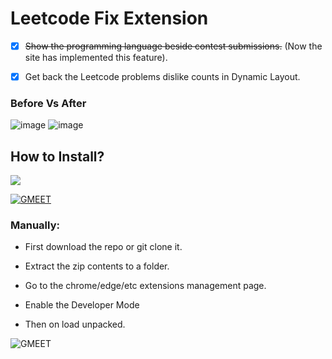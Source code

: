 
# Leetcode Fix Extension

 - [x] ~~Show the programming language beside contest submissions.~~ (Now the site has implemented this feature).
 - [x] Get back the Leetcode problems dislike counts in Dynamic Layout.
  

### Before Vs After
![image](https://github.com/bunnykek/LeetCode-Fix/assets/67633271/f908f77c-c855-4e6a-86a0-462726afd6b9)
![image](https://github.com/bunnykek/LeetCode-Fix/assets/67633271/419e1917-8807-4098-ad8e-e716b4a6cfcb)

## How to Install?
[![](https://storage.googleapis.com/web-dev-uploads/image/WlD8wC6g8khYWPJUsQceQkhXSlv1/iNEddTyWiMfLSwFD6qGq.png)](https://chrome.google.com/webstore/detail/leetcode-fix/kgenneohccgagookoocgihpkohmehnip)

[![GMEET](https://img-prod-cms-rt-microsoft-com.akamaized.net/cms/api/am/imageFileData/RE1Mu3b?ver=5c31)]()

### Manually:

- First download the repo or git clone it.

- Extract the zip contents to a folder.

- Go to the chrome/edge/etc extensions management page.

- Enable the Developer Mode

- Then on load unpacked.

![GMEET](https://i.imgur.com/ykt3iI2.png)
